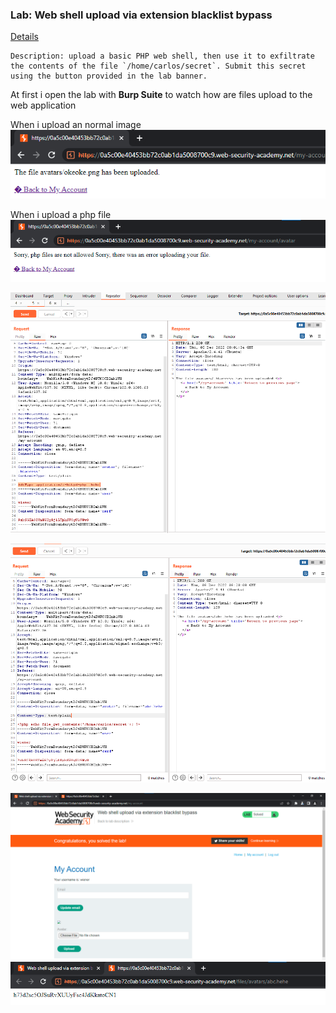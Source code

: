 ### Lab: Web shell upload via extension blacklist bypass
[Details](https://portswigger.net/web-security/file-upload/lab-file-upload-web-shell-upload-via-extension-blacklist-bypass)

	Description: upload a basic PHP web shell, then use it to exfiltrate the contents of the file `/home/carlos/secret`. Submit this secret using the button provided in the lab banner.

At first i open the lab with **Burp Suite** to watch how are files upload to the web application

When i upload an normal image
![](../../Img_note/Pasted%20image%2020221208142233.png)

When i upload a php file
![](../../Img_note/Pasted%20image%2020221208142313.png)


![](../../Img_note/Pasted%20image%2020221208150156.png)

![](../../Img_note/Pasted%20image%2020221208150319.png)


![](../../Img_note/Pasted%20image%2020221208152638.png)
![](../../Img_note/Pasted%20image%2020221208152410.png)